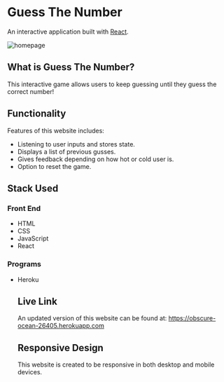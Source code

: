 <h1>Guess The Number</h1>

<p>An interactive application built with <a href="https://react.js.org">React</a>.

![homepage](https://i.imgur.com/4cMp93x.png)

<h2>What is Guess The Number?</h2>
<p>This interactive game allows users to keep guessing until they guess the correct number!</p>

<h2>Functionality</h2>
<p>Features of this website includes:</p>
<ul>
	<li>Listening to user inputs and stores state.</li>
	<li>Displays a list of previous gusses.</li>
	<li>Gives feedback depending on how hot or cold user is.</li>
	<li>Option to reset the game.</li>
</ul>

<h2>Stack Used</h2>
<h3>Front End</h3>
<ul>
	<li>HTML</li>
	<li>CSS</li>
	<li>JavaScript</li>
	<li>React</li>
</ul>

<h3>Programs</h3>
<ul>
	<li>Heroku</li>

<h2>Live Link</h2>
<p>An updated version of this website can be found at: <a href="https://obscure-ocean-26405.herokuapp.com/">https://obscure-ocean-26405.herokuapp.com</a></p>

<h2>Responsive Design</h2>
<p>This website is created to be responsive in both desktop and mobile devices.</p>
